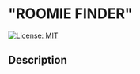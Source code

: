 # "ROOMIE FINDER"

[![License: MIT](https://img.shields.io/badge/License-MIT-yellow.svg)](https://opensource.org/licenses/MIT)

## Description 
